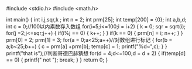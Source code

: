 #include <stdio.h>
#include <math.h>

int main()
{
    int  i,j,sqr,k ;
    int n = 2;
    int prm[25];
    int temp[200] = {0};
    int a,b,d;
    int c = 0;//100以内素数存入数组
    for(i=5;i<=100;i = i+2)
    {
        k = 0;
        sqr = sqrt(i);
        for(j =2;j<=sqr;j++)
        {
            if(i%j == 0)
            {
            k++;
            }
        }
        if(k == 0)
        {
            prm[n] = i;
            n++;
        }
    }
    prm[0] = 2;
    prm[1] = 3;
        for(a = 0;a<25;a++)//对数组进行标记
        {
            for(b = a;b<25;b++)
            {
            c = prm[a] +prm[b];
            temp[c] = 1;
            printf("%d~",c);
             }
        }
        printf("that is");//判断哥德巴赫猜想
    for(d = 4;d<=100;d = d + 2)
    {
        if(temp[d] == 0)
        {
            printf(" not ");
            break;
        }
    }
    return 0;
}
